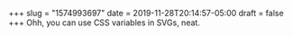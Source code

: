 +++
slug = "1574993697"
date = 2019-11-28T20:14:57-05:00
draft = false
+++
Ohh, you can use CSS variables in SVGs, neat.